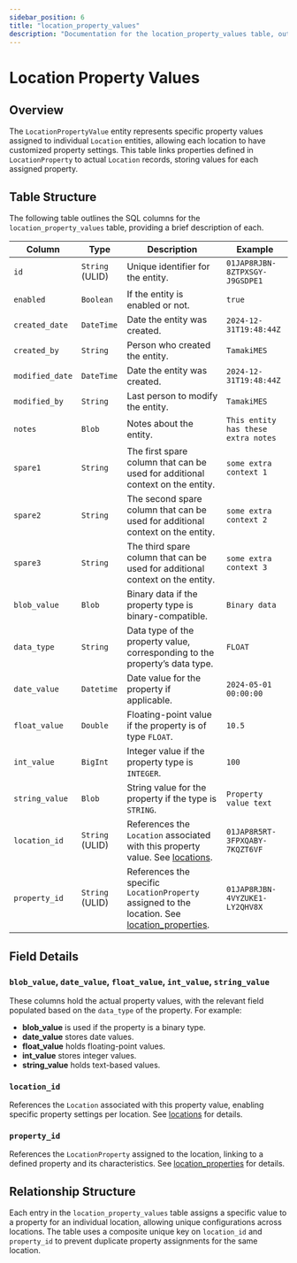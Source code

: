```yaml
---
sidebar_position: 6
title: "location_property_values"
description: "Documentation for the location_property_values table, outlining its columns and structure."
---
```


# Location Property Values

## Overview

The `LocationPropertyValue` entity represents specific property values assigned to individual `Location` entities,
allowing each location to have customized property settings. This table links properties defined in `LocationProperty`
to actual `Location` records, storing values for each assigned property.

## Table Structure

The following table outlines the SQL columns for the `location_property_values` table, providing a brief description of
each.

| Column         | Type            | Description                                                                                                                               | Example                              |
|----------------|-----------------|-------------------------------------------------------------------------------------------------------------------------------------------|--------------------------------------|
| `id`           | `String` (ULID) | Unique identifier for the entity.                                                                                                         | `01JAP8RJBN-8ZTPXSGY-J9GSDPE1`       |
| `enabled`      | `Boolean`       | If the entity is enabled or not.                                                                                                          | `true`                               |
| `created_date` | `DateTime`      | Date the entity was created.                                                                                                              | `2024-12-31T19:48:44Z`               |
| `created_by`   | `String`        | Person who created the entity.                                                                                                            | `TamakiMES`                          |
| `modified_date`| `DateTime`      | Date the entity was created.                                                                                                              | `2024-12-31T19:48:44Z`               |
| `modified_by`  | `String`        | Last person to modify the entity.                                                                                                         | `TamakiMES`                          |
| `notes`        | `Blob`          | Notes about the entity.                                                                                                                   | `This entity has these extra notes`  |
| `spare1`       | `String`        | The first spare column that can be used for additional context on the entity.                                                             | `some extra context 1`               |
| `spare2`       | `String`        | The second spare column that can be used for additional context on the entity.                                                            | `some extra context 2`               |
| `spare3`       | `String`        | The third spare column that can be used for additional context on the entity.                                                             | `some extra context 3`               |
| `blob_value`   | `Blob`          | Binary data if the property type is binary-compatible.                                                                                    | `Binary data`                        |
| `data_type`    | `String`        | Data type of the property value, corresponding to the property’s data type.                                                               | `FLOAT`                              |
| `date_value`   | `Datetime`      | Date value for the property if applicable.                                                                                                | `2024-05-01 00:00:00`                |
| `float_value`  | `Double`        | Floating-point value if the property is of type `FLOAT`.                                                                                  | `10.5`                               |
| `int_value`    | `BigInt`        | Integer value if the property type is `INTEGER`.                                                                                          | `100`                                |
| `string_value` | `Blob`          | String value for the property if the type is `STRING`.                                                                                    | `Property value text`                |
| `location_id`  | `String` (ULID) | References the `Location` associated with this property value. See [locations](../location-model/location).                               | `01JAP8R5RT-3FPXQABY-7KQZT6VF`       |
| `property_id`  | `String` (ULID) | References the specific `LocationProperty` assigned to the location. See [location_properties](../location-model/location-property).      | `01JAP8RJBN-4VYZUKE1-LY2QHV8X`       |
      
## Field Details

### `blob_value`, `date_value`, `float_value`, `int_value`, `string_value`

These columns hold the actual property values, with the relevant field populated based on the `data_type` of the
property. For example:

- **blob_value** is used if the property is a binary type.
- **date_value** stores date values.
- **float_value** holds floating-point values.
- **int_value** stores integer values.
- **string_value** holds text-based values.

### `location_id`

References the `Location` associated with this property value, enabling specific property settings per location.
See [locations](../location-model/location) for details.

### `property_id`

References the `LocationProperty` assigned to the location, linking to a defined property and its characteristics.
See [location_properties](../location-model/location-property) for details.

## Relationship Structure

Each entry in the `location_property_values` table assigns a specific value to a property for an individual location,
allowing unique configurations across locations. The table uses a composite unique key on `location_id` and
`property_id` to prevent duplicate property assignments for the same location.